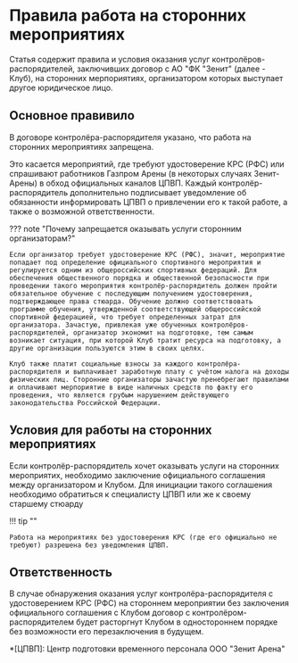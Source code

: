 # Правила работа на сторонних мероприятиях

Статья содержит правила и условия оказания услуг контролёров-распорядителей, заключивших договор с АО "ФК "Зенит" (далее - Клуб), на сторонних мерпориятиях, организатором которых выступает другое юридическое лицо.

## Основное правивило

В договоре контролёра-распорядителя указано, что работа на сторонних мероприятиях запрещена. 

Это касается мероприятий, где требуют удостоверение КРС (РФС) или спрашивают работников Газпром Арены (в некоторых случаях Зенит-Арены) в обход официальных каналов ЦПВП. Каждый контролёр-распорядитель дополнительно подписывает уведомление об обязанности информировать ЦПВП о привлечении его к такой работе, а также о возможной ответственности. 

??? note "Почему запрещается оказывать услуги сторонним организаторам?"

    Если организатор требует удостоверение КРС (РФС), значит, мероприятие попадает под определение официального спортивного мероприятия и регулируется одним из общероссийских спортивных федераций. Для обеспечения общественного порядка и общественной безопасности при проведении такого мероприятия контролёр-распорядитель должен пройти обязательное обучение с последующим получением удостоверения, подтверждающее права стюарда. Обучение должно соответствовать программе обучения, утвержденной соответствующей общероссийской спортивной федерацией, что требует определенных затрат для организатора. Зачастую, привлекая уже обученных контролёров-распорядителей, организатор экономит на подготовке, тем самым возникает ситуация, при которой Клуб тратит ресурса на подготовку, а другие организации пользуются этим в своих целях.
    
    Клуб также платит социальные взносы за каждого контролёра-распорядителя и выплачивает заработную плату с учётом налога на доходы физических лиц. Сторонние организаторы зачастую пренебрегают правилами и оплачивают мерпориятие в виде наличных средств по факту его проведения, что является грубым нарушением действующего законодательства Российской Федерации.


## Условия для работы на сторонних мероприятиях

Если контролёр-распорядитель хочет оказывать услуги на сторонних мероприятих, необходимо заключение официального соглашения между организатором и Клубом. Для инициации такого соглашения необходимо обратиться к специалисту ЦПВП или же к своему старшему стюарду

!!! tip ""

    Работа на мероприятиях без удостоверения КРС (где его официально не требуют) разрешена без уведомления ЦПВП.
    
## Ответственность

В случае обнаружения оказания услуг контролёра-распорядителя с удостоверением КРС (РФС) на стороннем мероприятии без заключения официального соглашения с Клубом договор с контролёром-распорядителем будет расторгнут Клубом в одностороннем порядке без возможности его перезаключения в будущем.

*[ЦПВП]: Центр подготовки временного персонала ООО "Зенит Арена"
